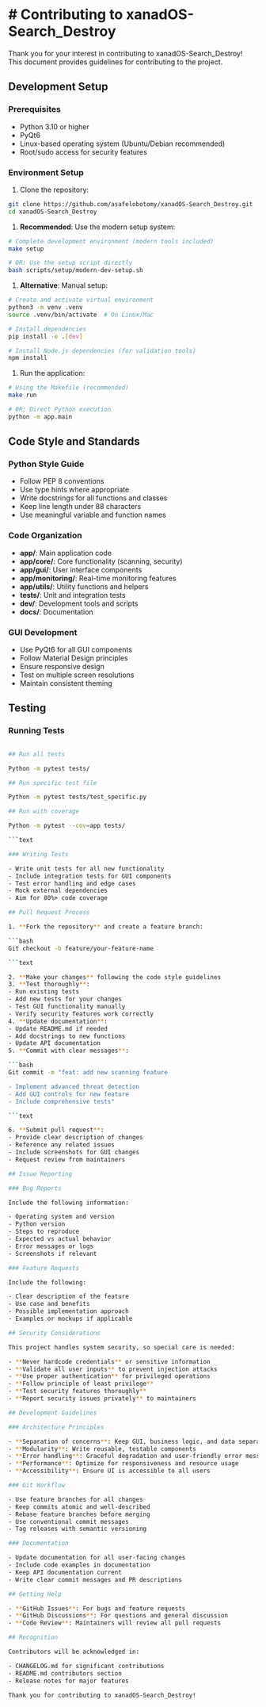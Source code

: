 # # Contributing to xanadOS-Search_Destroy

Thank you for your interest in contributing to xanadOS-Search_Destroy! This document provides
guidelines for contributing to the project.

## Development Setup

### Prerequisites

- Python 3.10 or higher
- PyQt6
- Linux-based operating system (Ubuntu/Debian recommended)
- Root/sudo access for security features

### Environment Setup

1. Clone the repository:

```bash
git clone https://github.com/asafelobotomy/xanadOS-Search_Destroy.git
cd xanadOS-Search_Destroy
```

1. **Recommended**: Use the modern setup system:

```bash
# Complete development environment (modern tools included)
make setup

# OR: Use the setup script directly
bash scripts/setup/modern-dev-setup.sh
```

1. **Alternative**: Manual setup:

```bash
# Create and activate virtual environment
python3 -m venv .venv
source .venv/bin/activate  # On Linux/Mac

# Install dependencies
pip install -e .[dev]

# Install Node.js dependencies (for validation tools)
npm install
```

1. Run the application:

```bash
# Using the Makefile (recommended)
make run

# OR: Direct Python execution
python -m app.main
```

## Code Style and Standards

### Python Style Guide

- Follow PEP 8 conventions
- Use type hints where appropriate
- Write docstrings for all functions and classes
- Keep line length under 88 characters
- Use meaningful variable and function names

### Code Organization

- **app/**: Main application code
- **app/core/**: Core functionality (scanning, security)
- **app/gui/**: User interface components
- **app/monitoring/**: Real-time monitoring features
- **app/utils/**: Utility functions and helpers
- **tests/**: Unit and integration tests
- **dev/**: Development tools and scripts
- **docs/**: Documentation

### GUI Development

- Use PyQt6 for all GUI components
- Follow Material Design principles
- Ensure responsive design
- Test on multiple screen resolutions
- Maintain consistent theming

## Testing

### Running Tests

```bash

## Run all tests

Python -m pytest tests/

## Run specific test file

Python -m pytest tests/test_specific.py

## Run with coverage

Python -m pytest --cov=app tests/

```text

### Writing Tests

- Write unit tests for all new functionality
- Include integration tests for GUI components
- Test error handling and edge cases
- Mock external dependencies
- Aim for 80%+ code coverage

## Pull Request Process

1. **Fork the repository** and create a feature branch:

```bash
Git checkout -b feature/your-feature-name

```text

2. **Make your changes** following the code style guidelines
3. **Test thoroughly**:
- Run existing tests
- Add new tests for your changes
- Test GUI functionality manually
- Verify security features work correctly
4. **Update documentation**:
- Update README.md if needed
- Add docstrings to new functions
- Update API documentation
5. **Commit with clear messages**:

```bash
Git commit -m "feat: add new scanning feature

- Implement advanced threat detection
- Add GUI controls for new feature
- Include comprehensive tests"

```text

6. **Submit pull request**:
- Provide clear description of changes
- Reference any related issues
- Include screenshots for GUI changes
- Request review from maintainers

## Issue Reporting

### Bug Reports

Include the following information:

- Operating system and version
- Python version
- Steps to reproduce
- Expected vs actual behavior
- Error messages or logs
- Screenshots if relevant

### Feature Requests

Include the following:

- Clear description of the feature
- Use case and benefits
- Possible implementation approach
- Examples or mockups if applicable

## Security Considerations

This project handles system security, so special care is needed:

- **Never hardcode credentials** or sensitive information
- **Validate all user inputs** to prevent injection attacks
- **Use proper authentication** for privileged operations
- **Follow principle of least privilege**
- **Test security features thoroughly**
- **Report security issues privately** to maintainers

## Development Guidelines

### Architecture Principles

- **Separation of concerns**: Keep GUI, business logic, and data separate
- **Modularity**: Write reusable, testable components
- **Error handling**: Graceful degradation and user-friendly error messages
- **Performance**: Optimize for responsiveness and resource usage
- **Accessibility**: Ensure UI is accessible to all users

### Git Workflow

- Use feature branches for all changes
- Keep commits atomic and well-described
- Rebase feature branches before merging
- Use conventional commit messages
- Tag releases with semantic versioning

### Documentation

- Update documentation for all user-facing changes
- Include code examples in documentation
- Keep API documentation current
- Write clear commit messages and PR descriptions

## Getting Help

- **GitHub Issues**: For bugs and feature requests
- **GitHub Discussions**: For questions and general discussion
- **Code Review**: Maintainers will review all pull requests

## Recognition

Contributors will be acknowledged in:

- CHANGELOG.md for significant contributions
- README.md contributors section
- Release notes for major features

Thank you for contributing to xanadOS-Search_Destroy!
````
